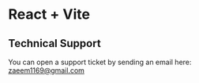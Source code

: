 # React + Vite

<h2>
    Technical Support
</h2>
<p>
    You can open a support ticket by sending an email here: <a href="mailto:zaeem1169@gmail.com" title="Open Support Ticket">
        zaeem1169@gmail.com
    </a>
</p>

